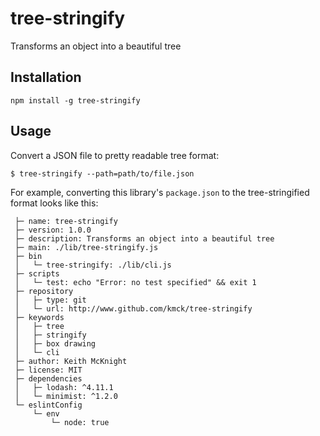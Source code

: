 # tree-stringify

Transforms an object into a beautiful tree

## Installation

    npm install -g tree-stringify

## Usage

Convert a JSON file to pretty readable tree format:

    $ tree-stringify --path=path/to/file.json

For example, converting this library's `package.json` to the tree-stringified format looks like this:

```
 ├─ name: tree-stringify
 ├─ version: 1.0.0
 ├─ description: Transforms an object into a beautiful tree
 ├─ main: ./lib/tree-stringify.js
 ├─ bin
 │   └─ tree-stringify: ./lib/cli.js
 ├─ scripts
 │   └─ test: echo "Error: no test specified" && exit 1
 ├─ repository
 │   ├─ type: git
 │   └─ url: http://www.github.com/kmck/tree-stringify
 ├─ keywords
 │   ├─ tree
 │   ├─ stringify
 │   ├─ box drawing
 │   └─ cli
 ├─ author: Keith McKnight
 ├─ license: MIT
 ├─ dependencies
 │   ├─ lodash: ^4.11.1
 │   └─ minimist: ^1.2.0
 └─ eslintConfig
     └─ env
         └─ node: true
```
